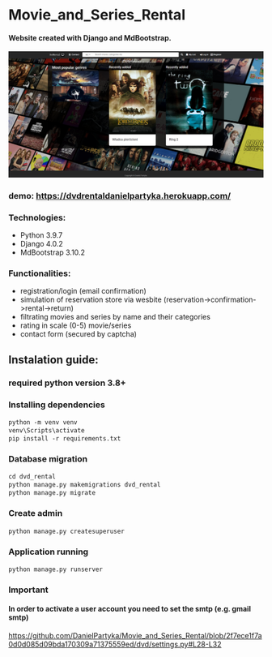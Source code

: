 # Movie_and_Series_Rental
#### Website created with Django and MdBootstrap.
![alt text](dvd_rental.png) 
### demo: https://dvdrentaldanielpartyka.herokuapp.com/

### Technologies:
* Python 3.9.7
* Django 4.0.2
* MdBootstrap 3.10.2

### Functionalities:
* registration/login (email confirmation)
* simulation of reservation store via wesbite (reservation->confirmation->rental->return)
* filtrating movies and series by name and their categories
* rating in scale (0-5) movie/series
* contact form (secured by captcha)
## Instalation guide:
### required python version 3.8+
### Installing dependencies
```
python -m venv venv 
venv\Scripts\activate
pip install -r requirements.txt
```
### Database migration
```
cd dvd_rental
python manage.py makemigrations dvd_rental
python manage.py migrate
```
### Create admin
```
python manage.py createsuperuser
```
### Application running
```
python manage.py runserver
```
### Important
#### In order to activate a user account you need to set the smtp (e.g. gmail smtp)
https://github.com/DanielPartyka/Movie_and_Series_Rental/blob/2f7ece1f7a0d0d085d09bda170309a71375559ed/dvd/settings.py#L28-L32





